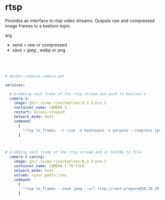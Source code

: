 # rtsp

Provides an interface to rtsp video streams. Outputs raw and compressed image frames to a keelson topic.

arg 
- send = raw or compressed
- save = jpeg , webp or png

```bash




```


```yml

# docker-compose.camera.yml

services:

  # Grabbing each frame of the rtsp stream and push to Keelson's 
  camera-1:
    image: ghcr.io/mo-rise/keelson:0.3.3-pre.1
    container_name: CAMERA-1
    restart: unless-stopped
    network_mode: host
    command:
      [
        "rtsp to_frames  -r rise -e boatswain -s purpose --compress jpeg -s axis-1 -u rtsp://root:prepare@10.10.20.2/axis-media/media.amp?camera=1"
      ]



# Grabbing each frame of the rtsp stream and or SAVING to file 
  camera-1-saving:
    image: ghcr.io/mo-rise/keelson:0.3.3-pre.1
    container_name: CAMERA-1-TO-FILE
    network_mode: host
    volume: <your_paht>:/rec
    command:
      [
        "rtsp to_frames --save jpeg --url rtsp://root:prepare@10.10.20.2/axis-media/media.amp?camera=1 --source-id axis-1"
      ]
 
```